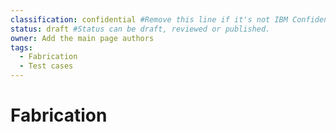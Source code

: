```yaml
---
classification: confidential #Remove this line if it's not IBM Confidential.
status: draft #Status can be draft, reviewed or published. 
owner: Add the main page authors
tags:
  - Fabrication
  - Test cases
---
```

# Fabrication